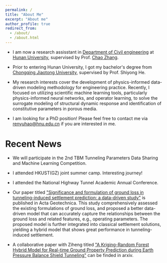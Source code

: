```yaml
---
permalink: /
title: "About Me"
excerpt: "About me"
author_profile: true
redirect_from: 
  - /about/
  - /about.html
---
```


- I am now a research assisstant in [Department of Civil engineering](http://ce.hnu.edu.cn/index.htm) at [Hunan University](https://www.hnu.edu.cn/index.htm), supervised by Prof. [Chao Zhang](https://grzy.hnu.edu.cn/site/index/zhangchao).

- Prior to entering Hunan University, I got my bachelor's degree from [Chongqing Jiaotong University](https://www.cqjtu.edu.cn/), supervised by Prof. Shiyong He.

- My research interests cover the development of physics-informed data-driven modeling methodology for engineering practice. Recently, I focused on utilizing scientific machine learning tools, particularly physics-informed neural networks, and operator learning, to solve the surrogate modeling of structural dynamic response and identification of constitutive parameters in porous media.

- I am looking for a PhD position! Please feel free to contact me via renyuhao@hnu.edu.cn if you are interested in me.


Recent News
======
- We will participate in the 2nd TBM Tunneling Parameters Data Sharing and Machine Learning Competition.

- I attended HKUST(GZ) joint summer camp. Interesting journey!

- I attended the National Highway Tunnel Academic Annual Conference.

- Our paper titled ["Significance and formulation of ground loss in tunneling-induced settlement prediction: a data-driven study"](https://link.springer.com/article/10.1007/s11440-023-01859-8) is published in Acta Geotechnica. This study comprehensively assessed the existing formulations of ground loss, and proposed a better data-driven model that can accurately capture the relationships between the ground loss and related features, e.g., operating parameters. The proposed model is further integrated into classical settlement solutions, yielding a hybrid model that shows great performance in tunneling-induced settlement.

- A collaborative paper with Ziheng titled ["A Kriging-Random Forest Hybrid Model for Real-time Ground Property Prediction during Earth Pressure Balance Shield Tunneling"](https://arxiv.org/abs/2305.05128#:~:text=A%20kriging%2Drandom%20forest%20hybrid%20model%20is%20developed%20for%20real,selection%20thereby%20mitigate%20construction%20risks.) can be finded in arxiv.
